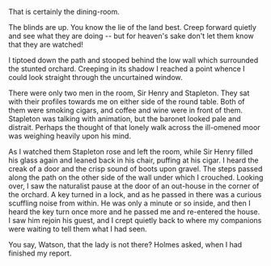 That is certainly the dining-room.

The blinds are up. You know the lie of the land best. Creep forward
quietly and see what they are doing -- but for heaven's sake don't let
them know that they are watched!

I tiptoed down the path and stooped behind the low wall which surrounded
the stunted orchard. Creeping in its shadow I reached a point whence I
could look straight through the uncurtained window.

There were only two men in the room, Sir Henry and Stapleton. They sat
with their profiles towards me on either side of the round table. Both
of them were smoking cigars, and coffee and wine were in front of them.
Stapleton was talking with animation, but the baronet looked pale and
distrait. Perhaps the thought of that lonely walk across the ill-omened
moor was weighing heavily upon his mind.

As I watched them Stapleton rose and left the room, while Sir Henry
filled his glass again and leaned back in his chair, puffing at his
cigar. I heard the creak of a door and the crisp sound of boots upon
gravel. The steps passed along the path on the other side of the wall
under which I crouched. Looking over, I saw the naturalist pause at the
door of an out-house in the corner of the orchard. A key turned in a
lock, and as he passed in there was a curious scuffling noise from
within. He was only a minute or so inside, and then I heard the key turn
once more and he passed me and re-entered the house. I saw him rejoin
his guest, and I crept quietly back to where my companions were waiting
to tell them what I had seen.

You say, Watson, that the lady is not there? Holmes asked, when I
had finished my report.
